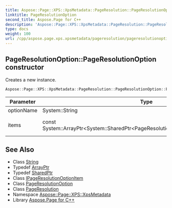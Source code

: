```yaml
---
title: Aspose::Page::XPS::XpsMetadata::PageResolution::PageResolutionOption::PageResolutionOption constructor
linktitle: PageResolutionOption
second_title: Aspose.Page for C++
description: 'Aspose::Page::XPS::XpsMetadata::PageResolution::PageResolutionOption::PageResolutionOption constructor. Creates a new instance in C++.'
type: docs
weight: 100
url: /cpp/aspose.page.xps.xpsmetadata/pageresolution/pageresolutionoption/pageresolutionoption/
---
```

## PageResolutionOption::PageResolutionOption constructor


Creates a new instance.

```cpp
Aspose::Page::XPS::XpsMetadata::PageResolution::PageResolutionOption::PageResolutionOption(System::String optionName, const System::ArrayPtr<System::SharedPtr<PageResolution::IPageResolutionOptionItem>> &items)
```


| Parameter | Type | Description |
| --- | --- | --- |
| optionName | System::String | An options name. |
| items | const System::ArrayPtr\<System::SharedPtr\<PageResolution::IPageResolutionOptionItem\>\>\& | An arbitrary array of [IPageResolutionOptionItem](../../ipageresolutionoptionitem/) instances. |

## See Also

* Class [String](../../../../system/string/)
* Typedef [ArrayPtr](../../../../system/arrayptr/)
* Typedef [SharedPtr](../../../../system/sharedptr/)
* Class [IPageResolutionOptionItem](../../ipageresolutionoptionitem/)
* Class [PageResolutionOption](../)
* Class [PageResolution](../../)
* Namespace [Aspose::Page::XPS::XpsMetadata](../../../)
* Library [Aspose.Page for C++](../../../../)
